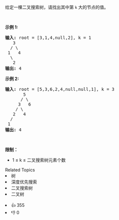 <p>给定一棵二叉搜索树，请找出其中第 <code>k</code> 大的节点的值。</p>

<p>&nbsp;</p>

<p><strong>示例 1:</strong></p>

<pre>
<strong>输入:</strong> root = [3,1,4,null,2], k = 1
   3
  / \
 1   4
  \
&nbsp;  2
<strong>输出:</strong> 4</pre>

<p><strong>示例 2:</strong></p>

<pre>
<strong>输入:</strong> root = [5,3,6,2,4,null,null,1], k = 3
       5
      / \
     3   6
    / \
   2   4
  /
 1
<strong>输出:</strong> 4</pre>

<p>&nbsp;</p>

<p><strong>限制：</strong></p>

<ul>
	<li>1 ≤ k ≤ 二叉搜索树元素个数</li>
</ul>
<div><div>Related Topics</div><div><li>树</li><li>深度优先搜索</li><li>二叉搜索树</li><li>二叉树</li></div></div><br><div><li>👍 355</li><li>👎 0</li></div>